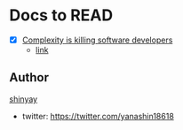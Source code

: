 # Docs to READ

- [x] [Complexity is killing software developers](pdf/2021-11-01-infoworld.pdf)
  - [link](https://www.infoworld.com/article/3639050/complexity-is-killing-software-developers.html)

## Author

[shinyay](https://github.com/shinyay)

- twitter: <https://twitter.com/yanashin18618>
